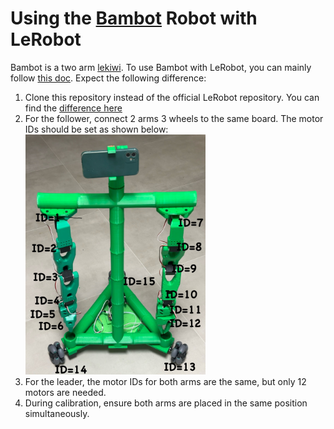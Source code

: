 # Using the [Bambot](https://github.com/timqian/bambot) Robot with LeRobot

Bambot is a two arm [lekiwi](./examples/11_use_lekiwi.md). To use Bambot with LeRobot, you can mainly follow [this doc](./examples/11_use_lekiwi.md). Expect the following difference:

1. Clone this repository instead of the official LeRobot repository. You can find the [difference here](https://github.com/huggingface/lerobot/compare/main...timqian:lerobot-bambot:main)
2. For the follower, connect 2 arms 3 wheels to the same board. The motor IDs should be set as shown below:
    <img src="./media/bambot/motor_ids.jpg" alt="Motor IDs for Bambot" title="Motor IDs for Bambot" width="60%">
3. For the leader, the motor IDs for both arms are the same, but only 12 motors are needed.
4. During calibration, ensure both arms are placed in the same position simultaneously.


